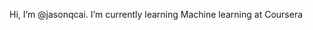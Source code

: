 Hi, I’m @jasonqcai. 
I’m currently learning Machine learning at Coursera

<!---
jasonqcai/jasonqcai is a ✨ special ✨ repository because its `README.md` (this file) appears on your GitHub profile.
You can click the Preview link to take a look at your changes.
--->
